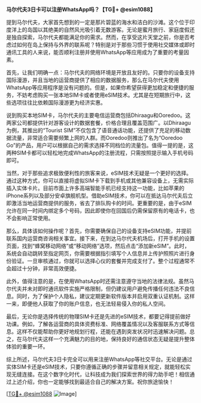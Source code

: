 **马尔代夫3日卡可以注册WhatsApp吗？【TG💪+ @esim1088】**

提到马尔代夫，大家首先想到的一定是那片碧蓝的海水和洁白的沙滩。这个位于印度洋上的岛国以其绝美的自然风光吸引着无数游客。无论是蜜月旅行、家庭度假还是独自探索，马尔代夫都能满足你的需求。然而，在享受这片天堂之前，你是否考虑过如何在岛上保持与外界的联系呢？特别是对于那些习惯于使用社交媒体或即时通讯工具的人来说，能否顺利注册并使用WhatsApp等应用成为了重要的考量因素。

首先，让我们明确一点：马尔代夫的网络环境是开放且友好的。只要你的设备支持国际漫游，并且当地的运营商提供了相应的数据服务，那么在马尔代夫使用WhatsApp等应用程序是没有问题的。但是，如果你希望获得更加稳定和便捷的服务，不妨考虑购买一张本地SIM卡或者使用eSIM技术。尤其是在短期旅行中，这些选项往往比依赖国际漫游更为经济实惠。

说到购买本地SIM卡，马尔代夫的主要电信运营商包括Dhiraagu和Ooredoo。这两家公司都提供针对游客设计的数据套餐，价格合理且覆盖范围广。以Dhiraagu为例，其推出的“Tourist SIM”不仅包含了语音通话功能，还提供了充足的移动数据流量，非常适合需要频繁上网的人群。而Ooredoo则推出了名为“Ooredoo Go”的产品，用户可以根据自己的需求选择不同档位的流量包。值得一提的是，这两种SIM卡都可以轻松地完成WhatsApp的注册流程，只需按照提示输入手机号码即可。

当然，对于那些追求极致便利性的旅客来说，eSIM技术无疑是一个更好的选择。通过这种方式，你可以直接将虚拟SIM卡下载到手机或其他兼容设备上，无需实际插入实体卡片。目前市面上许多高端智能手机已经支持这一功能，比如苹果的iPhone系列以及部分安卓旗舰机型。借助eSIM技术，你可以在抵达马尔代夫后立即激活当地运营商提供的服务，省去了排队购卡的时间。更重要的是，由于eSIM允许在同一时间内绑定多个号码，因此即使你在回国后仍需保留原有的电话卡，也不会影响正常使用。

那么，具体该如何操作呢？首先，你需要确保自己的设备支持eSIM功能，并提前联系国内运营商咨询相关事宜。接下来，在到达马尔代夫机场后，打开手机的设置页面，找到“蜂窝移动网络”或“移动网络”选项，然后点击“添加新eSIM”。此时，系统会自动跳转至指定网页，你需要根据指引填写个人信息并上传护照照片进行身份验证。一旦审核通过，你就可以选择心仪的套餐并完成支付了。整个过程通常不会超过十分钟，非常高效便捷。

此外，值得注意的是，在使用WhatsApp时还需注意遵守当地的法律法规。虽然马尔代夫并未对即时通讯软件实施严格限制，但仍建议用户避免传播任何违法不良信息。同时，为了保护个人隐私，建议定期更新软件版本并启用双重认证机制。这样一来，即便他人获取了你的账户信息，也无法轻易侵入你的私人空间。

最后，无论你是选择传统的物理SIM卡还是先进的eSIM技术，都要记得提前做好功课。例如，了解各运营商的具体资费标准、网络覆盖情况以及客服联系方式等信息。这样不仅能帮助你更好地规划行程，还能在遇到突发状况时迅速解决问题。总之，在马尔代夫这样一个充满魅力的目的地，保持良好的通信状态无疑是提升整体体验的重要一环。

综上所述，马尔代夫3日卡完全可以用来注册WhatsApp等社交平台。无论是通过实体SIM卡还是eSIM技术，只要你遵循正确的步骤并留意相关规定，就能轻松实现无缝连接。在这个数字化时代，让科技成为我们探索世界的得力助手吧！相信通过上述介绍，你也一定能够找到最适合自己的解决方案。祝你旅途愉快！

[[TG💪+ @esim1088](https://t.me/s/esim1088) ![Image](https://i.postimg.cc/4NQfJmqS/Snipaste-2025-05-13-00-14-12.png)]